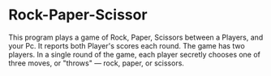 # Rock-Paper-Scissor
This program plays a game of Rock, Paper, Scissors between a Players, and your Pc. It reports both Player's scores each round.  The game has two players. In a single round of the game, each player secretly chooses one of three moves, or "throws" — rock, paper, or scissors.  
